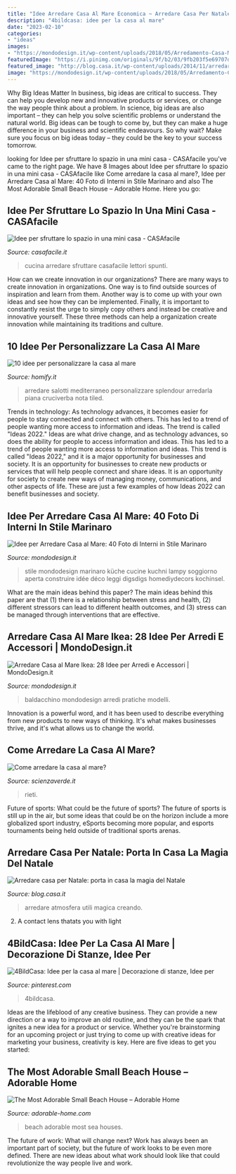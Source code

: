 ```yaml
---
title: "Idee Arredare Casa Al Mare Economica ~ Arredare Casa Per Natale: Porta In Casa La Magia Del Natale"
description: "4bildcasa: idee per la casa al mare"
date: "2023-02-10"
categories:
- "ideas"
images:
- "https://mondodesign.it/wp-content/uploads/2018/05/Arredamento-Casa-Mare-21-681x1024.jpg"
featuredImage: "https://i.pinimg.com/originals/9f/b2/03/9fb203f5e69707d557f6844f63146481.jpg"
featured_image: "http://blog.casa.it/wp-content/uploads/2014/11/arredare_casa_natale.png"
image: "https://mondodesign.it/wp-content/uploads/2018/05/Arredamento-Casa-Mare-21-681x1024.jpg"
---
```



Why Big Ideas Matter
In business, big ideas are critical to success. They can help you develop new and innovative products or services, or change the way people think about a problem. In science, big ideas are also important – they can help you solve scientific problems or understand the natural world.
Big ideas can be tough to come by, but they can make a huge difference in your business and scientific endeavours. So why wait? Make sure you focus on big ideas today – they could be the key to your success tomorrow.

	

		
looking for Idee per sfruttare lo spazio in una mini casa - CASAfacile you've came to the right page. We have 8 Images about Idee per sfruttare lo spazio in una mini casa - CASAfacile like Come arredare la casa al mare?, Idee per Arredare Casa al Mare: 40 Foto di Interni in Stile Marinaro and also The Most Adorable Small Beach House – Adorable Home. Here you go:
		
    
## Idee Per Sfruttare Lo Spazio In Una Mini Casa - CASAfacile

<img loading=lazy src="http://www.casafacile.it/content/uploads/2017/10/CasaFacile-mini-casa-3.jpg" onerror="this.onerror=null;this.src='https://tse4.mm.bing.net/th?id=OIP.9OYmuVebaJIcVAuzfKowygHaEa&amp;pid=15.1';" alt="Idee per sfruttare lo spazio in una mini casa - CASAfacile">

_Source: casafacile.it_

>cucina arredare sfruttare casafacile lettori spunti. 

	

How can we create innovation in our organizations?
There are many ways to create innovation in organizations. One way is to find outside sources of inspiration and learn from them. Another way is to come up with your own ideas and see how they can be implemented. Finally, it is important to constantly resist the urge to simply copy others and instead be creative and innovative yourself. These three methods can help a organization create innovation while maintaining its traditions and culture.

    
## 10 Idee Per Personalizzare La Casa Al Mare

<img loading=lazy src="https://images.homify.com/c_fill,f_auto,q_auto,w_740/v1437573051/p/photo/image/72054/Villa_TiMe_-_soggiorno-vista_mare.jpg" onerror="this.onerror=null;this.src='https://tse1.mm.bing.net/th?id=OIP.XL3FOt-TLCL279g9VHymEQHaE9&amp;pid=15.1';" alt="10 idee per personalizzare la casa al mare">

_Source: homify.it_

>arredare salotti mediterraneo personalizzare splendour arredarla piana cruciverba nota tiled. 

	

Trends in technology:
As technology advances, it becomes easier for people to stay connected and connect with others. This has led to a trend of people wanting more access to information and ideas. 
The trend is called "Ideas 2022." Ideas are what drive change, and as technology advances, so does the ability for people to access information and ideas. This has led to a trend of people wanting more access to information and ideas. 
This trend is called "Ideas 2022," and it is a major opportunity for businesses and society. It is an opportunity for businesses to create new products or services that will help people connect and share ideas. It is an opportunity for society to create new ways of managing money, communications, and other aspects of life. 
These are just a few examples of how Ideas 2022 can benefit businesses and society.

    
## Idee Per Arredare Casa Al Mare: 40 Foto Di Interni In Stile Marinaro

<img loading=lazy src="https://mondodesign.it/wp-content/uploads/2018/05/Arredamento-Casa-Mare-21-681x1024.jpg" onerror="this.onerror=null;this.src='https://tse4.mm.bing.net/th?id=OIP.g331XEUkQ-4n8wFxTaXkGwHaLI&amp;pid=15.1';" alt="Idee per Arredare Casa al Mare: 40 Foto di Interni in Stile Marinaro">

_Source: mondodesign.it_

>stile mondodesign marinaro küche cucine kuchni lampy soggiorno aperta construire idée déco leggi digsdigs homediydecors kochinsel. 

	

What are the main ideas behind this paper?
The main ideas behind this paper are that (1) there is a relationship between stress and health, (2) different stressors can lead to different health outcomes, and (3) stress can be managed through interventions that are effective.

    
## Arredare Casa Al Mare Ikea: 28 Idee Per Arredi E Accessori | MondoDesign.it

<img loading=lazy src="https://mondodesign.it/wp-content/uploads/2019/04/Camera-Da-Letto-Casa-Mare-Ikea-4-768x480.jpg" onerror="this.onerror=null;this.src='https://tse4.mm.bing.net/th?id=OIP.SURLlS7Mb0RqKFz2ZBj9BQHaEo&amp;pid=15.1';" alt="Arredare Casa al Mare Ikea: 28 Idee per Arredi e Accessori | MondoDesign.it">

_Source: mondodesign.it_

>baldacchino mondodesign arredi pratiche modelli. 

	

Innovation is a powerful word, and it has been used to describe everything from new products to new ways of thinking. It's what makes businesses thrive, and it's what allows us to change the world.

    
## Come Arredare La Casa Al Mare?

<img loading=lazy src="http://www.scienzaverde.it/wp-content/uploads/2018/11/arredare-casa-al-mare.jpg" onerror="this.onerror=null;this.src='https://tse1.mm.bing.net/th?id=OIP.oi9z3PWgACwL-p_h7BhssQHaDt&amp;pid=15.1';" alt="Come arredare la casa al mare?">

_Source: scienzaverde.it_

>rieti. 

	

Future of sports: What could be the future of sports?
The future of sports is still up in the air, but some ideas that could be on the horizon include a more globalized sport industry, eSports becoming more popular, and esports tournaments being held outside of traditional sports arenas.

    
## Arredare Casa Per Natale: Porta In Casa La Magia Del Natale

<img loading=lazy src="http://blog.casa.it/wp-content/uploads/2014/11/arredare_casa_natale.png" onerror="this.onerror=null;this.src='https://tse1.mm.bing.net/th?id=OIP.V2gODBTcTWQeAIJLOUTKBQHaE7&amp;pid=15.1';" alt="Arredare casa per Natale: porta in casa la magia del Natale">

_Source: blog.casa.it_

>arredare atmosfera utili magica creando. 

	

2. A contact lens thatats you with light

    
## 4BildCasa: Idee Per La Casa Al Mare | Decorazione Di Stanze, Idee Per

<img loading=lazy src="https://i.pinimg.com/originals/9f/b2/03/9fb203f5e69707d557f6844f63146481.jpg" onerror="this.onerror=null;this.src='https://tse2.mm.bing.net/th?id=OIP.SeQH8i-zdxDQj10DAQPIcgHaKz&amp;pid=15.1';" alt="4BildCasa: Idee per la casa al mare | Decorazione di stanze, Idee per">

_Source: pinterest.com_

>4bildcasa. 

	

Ideas are the lifeblood of any creative business. They can provide a new direction or a way to improve an old routine, and they can be the spark that ignites a new idea for a product or service. Whether you're brainstorming for an upcoming project or just trying to come up with creative ideas for marketing your business, creativity is key. Here are five ideas to get you started: 
    
## The Most Adorable Small Beach House – Adorable Home

<img loading=lazy src="https://adorable-home.com/wp-content/uploads/2013/07/The-Most-Adorable-Small-Beach-House-20.jpg" onerror="this.onerror=null;this.src='https://tse3.mm.bing.net/th?id=OIP.kyq6WPGklF86jmD04Q0CnAHaE6&amp;pid=15.1';" alt="The Most Adorable Small Beach House – Adorable Home">

_Source: adorable-home.com_

>beach adorable most sea houses. 

	

The future of work: What will change next?
Work has always been an important part of society, but the future of work looks to be even more defined. There are new ideas about what work should look like that could revolutionize the way people live and work.

